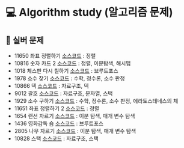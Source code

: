 # 💻 Algorithm study (알고리즘 문제)

## 🌱 실버 문제

- 11650 좌표 정렬하기 [소스코드](https://github.com/wldnd2/Algorithm_study/blob/main/%EC%86%8C%EC%8A%A4%EC%BD%94%EB%93%9C/11650.py) : 정렬
- 10816 숫자 카드 2 [소스코드](https://github.com/wldnd2/Algorithm_study/blob/main/%EC%86%8C%EC%8A%A4%EC%BD%94%EB%93%9C/10816.py) : 정렬, 이분탐색, 해시맵
- 1018 체스판 다시 칠하기 [소스코드](https://github.com/wldnd2/Algorithm_study/blob/main/%EC%86%8C%EC%8A%A4%EC%BD%94%EB%93%9C/1018.py) : 브루트포스
- 1978 소수 찾기 [소스코드](https://github.com/wldnd2/Algorithm_study/blob/main/%EC%86%8C%EC%8A%A4%EC%BD%94%EB%93%9C/1978.py) : 수학, 정수론, 소수 판정
- 10866 덱 [소스코드](https://github.com/wldnd2/Algorithm_study/blob/main/%EC%86%8C%EC%8A%A4%EC%BD%94%EB%93%9C/10866.py) : 자료구조, 덱
- 9012 괄호 [소스코드](https://github.com/wldnd2/Algorithm_study/blob/main/%EC%86%8C%EC%8A%A4%EC%BD%94%EB%93%9C/9012.py) : 자료구조, 문자열, 스택
- 1929 소수 구하기 [소스코드](https://github.com/wldnd2/Algorithm_study/blob/main/%EC%86%8C%EC%8A%A4%EC%BD%94%EB%93%9C/1929.py) : 수학, 정수론, 소수 판정, 에라토스테네스의 체
- 11651 좌표 정렬하기 2 [소스코드](https://github.com/wldnd2/Algorithm_study/blob/main/%EC%86%8C%EC%8A%A4%EC%BD%94%EB%93%9C/11651.py) : 정렬
- 1654 랜선 자르기 [소스코드](https://github.com/wldnd2/Algorithm_study/blob/main/%EC%86%8C%EC%8A%A4%EC%BD%94%EB%93%9C/1654.py) : 이분 탐색, 매개 변수 탐색
- 1436 영화감독 숌 [소스코드](https://github.com/wldnd2/Algorithm_study/blob/main/%EC%86%8C%EC%8A%A4%EC%BD%94%EB%93%9C/1436.py) : 브루트포스
- 2805 나무 자르기 [소스코드](https://github.com/wldnd2/Algorithm_study/blob/main/%EC%86%8C%EC%8A%A4%EC%BD%94%EB%93%9C/2805.py) : 이분 탐색, 매개 변수 탐색
- 10828 스택 [소스코드](https://github.com/wldnd2/Algorithm_study/blob/main/%EC%86%8C%EC%8A%A4%EC%BD%94%EB%93%9C/10828.py) : 자료구조, 스택